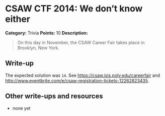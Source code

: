 # CSAW CTF 2014: We don’t know either

**Category:** Trivia
**Points:** 10
**Description:**

> On this day in November, the CSAW Career Fair takes place in Brooklyn, New York.

## Write-up

The expected solution was `14`. See <https://csaw.isis.poly.edu/careerfair> and <http://www.eventbrite.com/e/csaw-registration-tickets-12262823435>.

## Other write-ups and resources

* none yet
